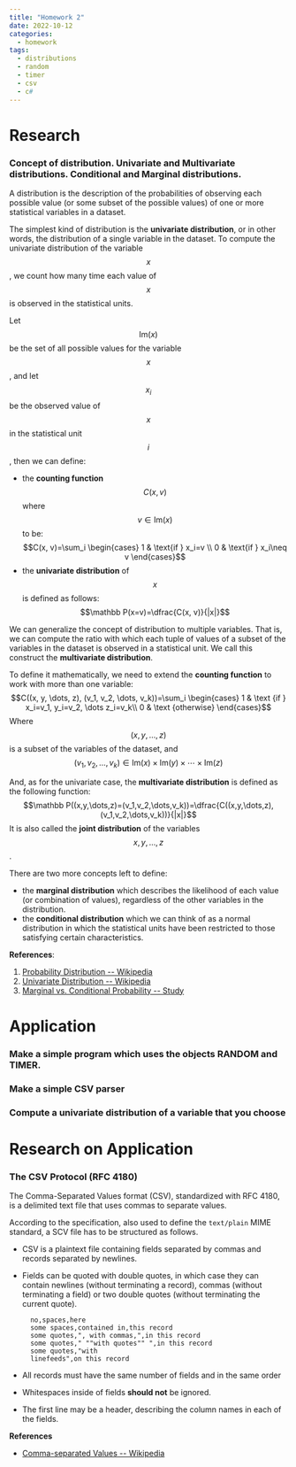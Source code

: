 ```yaml
---
title: "Homework 2"
date: 2022-10-12
categories:
  - homework
tags:
  - distributions
  - random
  - timer
  - csv
  - c#
---
```

<script src="https://cdn.mathjax.org/mathjax/latest/MathJax.js?config=TeX-AMS-MML_HTMLorMML" type="text/javascript"></script>


# Research
### Concept of distribution. Univariate and Multivariate distributions. Conditional and Marginal distributions.
A distribution is the description of the probabilities of observing each possible value (or some subset of the possible values) of one or more statistical variables in a dataset.

The simplest kind of distribution is the **univariate distribution**, or in other words, the distribution of a single variable in the dataset. To compute the univariate distribution of the variable $$x$$, we count how many time each value of $$x$$ is observed in the statistical units.

Let $$\text{Im}(x)$$ be the set of all possible values for the variable $$x$$, and let $$x_i$$ be the observed value of $$x$$ in the statistical unit $$i$$, then we can define:
+ the **counting function** $$C(x, v)$$ where $$v\in\text{Im}(x)$$ to be:
    $$C(x, v)=\sum_i
    \begin{cases}
        1 & \text{if } x_i=v \\
        0 & \text{if } x_i\neq v
    \end{cases}$$
+ the **univariate distribution** of $$x$$ is defined as follows:
    $$\mathbb P(x=v)=\dfrac{C(x, v)}{|x|}$$

We can generalize the concept of distribution to multiple variables. That is, we can compute the ratio with which each tuple of values of a subset of the variables in the dataset is observed in a statistical unit. We call this construct the **multivariate distribution**.

To define it mathematically, we need to extend the **counting function** to work with more than one variable:
    $$C((x, y, \dots, z), (v_1, v_2, \dots, v_k))=\sum_i
    \begin{cases}
        1 & \text {if } x_i=v_1, y_i=v_2, \dots z_i=v_k\\
        0 & \text {otherwise}
    \end{cases}$$
Where $$(x, y, \dots, z)$$ is a subset of the variables of the dataset, and $$(v_1, v_2, \dots, v_k)\in \text{Im}(x)\times\text{Im}(y)\times\cdots\times\text{Im}(z)$$

And, as for the univariate case, the **multivariate distribution** is defined as the following function:
$$\mathbb P((x,y,\dots,z)=(v_1,v_2,\dots,v_k))=\dfrac{C((x,y,\dots,z),(v_1,v_2,\dots,v_k))}{|x|}$$
It is also called the **joint distribution** of the variables $$x, y, \dots, z$$.

There are two more concepts left to define:
+ the **marginal distribution** which describes the likelihood of each value (or combination of values), regardless of the other variables in the distribution.
+ the **conditional distribution** which we can think of as a normal distribution in which the statistical units have been restricted to those satisfying certain characteristics.


**References**:
1. [Probability Distribution -- Wikipedia](https://en.wikipedia.org/wiki/Probability_distribution)
2. [Univariate Distribution -- Wikipedia](https://en.wikipedia.org/wiki/Univariate_distribution)
3. [Marginal vs. Conditional Probability -- Study](https://study.com/learn/lesson/marginal-vs-conditional-probability-distributions-differences-rules-examples.html)


# Application
### Make a simple program which uses the objects RANDOM and TIMER.


### Make a simple CSV parser


### Compute a univariate distribution of a variable that you choose


# Research on Application
### The CSV Protocol (RFC 4180)
The Comma-Separated Values format (CSV), standardized with RFC 4180, is a delimited text file that uses commas to separate values.

According to the specification, also used to define the `text/plain` MIME standard, a SCV file has to be structured as follows.
+ CSV is a plaintext file containing fields separated by commas and records separated by newlines.
+ Fields can be quoted with double quotes, in which case they can contain newlines (without terminating a record), commas (without terminating a field) or two double quotes (without terminating the current quote).

        no,spaces,here
        some spaces,contained in,this record
        some quotes,", with commas,",in this record
        some quotes," ""with quotes"" ",in this record
        some quotes,"with 
        linefeeds",on this record
        
+ All records must have the same number of fields and in the same order
+ Whitespaces inside of fields **should not** be ignored.
+ The first line may be a header, describing the column names in each of the fields.

**References**
+ [Comma-separated Values -- Wikipedia](https://en.wikipedia.org/wiki/Comma-separated_values)

